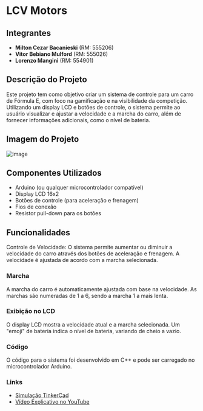 # LCV Motors

## Integrantes
- **Milton Cezar Bacanieski** (RM: 555206)
- **Vitor Bebiano Mulford** (RM: 555026)
- **Lorenzo Mangini** (RM: 554901)

## Descrição do Projeto
Este projeto tem como objetivo criar um sistema de controle para um carro de Fórmula E, com foco na gamificação e na visibilidade da competição. Utilizando um display LCD e botões de controle, o sistema permite ao usuário visualizar e ajustar a velocidade e a marcha do carro, além de fornecer informações adicionais, como o nível de bateria.

## Imagem do Projeto 
![image](https://github.com/vitorbmulford/sprint-edge/assets/142764430/b89a1e3d-0069-46f0-86f1-e93b67adbb67)


## Componentes Utilizados
- Arduino (ou qualquer microcontrolador compatível)
- Display LCD 16x2
- Botões de controle (para aceleração e frenagem)
- Fios de conexão
- Resistor pull-down para os botões

## Funcionalidades
Controle de Velocidade: O sistema permite aumentar ou diminuir a velocidade do carro através dos botões de aceleração e frenagem. A velocidade é ajustada de acordo com a marcha selecionada.

### Marcha
A marcha do carro é automaticamente ajustada com base na velocidade. As marchas são numeradas de 1 a 6, sendo a marcha 1 a mais lenta.

### Exibição no LCD
O display LCD mostra a velocidade atual e a marcha selecionada. Um "emojí" de bateria indica o nível de bateria, variando de cheio a vazio.

### Código
O código para o sistema foi desenvolvido em C++ e pode ser carregado no microcontrolador Arduino.

### Links
- [Simulação TinkerCad](https://www.tinkercad.com/things/f3WpwgPvv1D-sprint-1/editel)
- [Vídeo Explicativo no YouTube](#)
